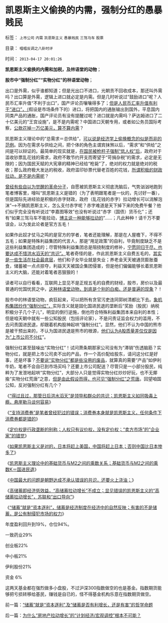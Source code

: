 # 凯恩斯主义偷换的内需，强制分红的愚暴贱民

标签： `上市公司` `内需` `凯恩斯主义` `愚暴贱民` `三驾马车` `股票` 

目录： `唱唱反调之八卦时评`

时间： `2013-04-17 20:01:26`

**凯恩斯主义偷换的内需和加税，及林语堂的动物**；

**股市中“强制分红”“实物分红”的林语堂动物**；

出口是外需，似乎谁都知道；但是光出口不进口，光朝贡不回收成本，那还叫外需吗？出口算是外需，逻辑上进口就必定是内需。但是几时听说过“鼓励进口”呢？人民币汇率升值“不利于出口”，国产评论员嚷嚷得多了；[但是人民币汇率升值有利于“进口”，（](../../../2010/10/20/人民币升值最起码的措施：基本失业保障和国退民进.md)假设是市场条件下的）进口，将把国内的通胀输出到国外，平息国内同类产品的通胀，国产评论员有没有提醒过呢？进口就是内需吗？萨达姆进口了二十亿美元的“王宫设施”，是不是内需呢？中国进口天朝专用，或者如公务员国际考察，[公款花掉一万亿美元，算不算内需](../../../2012/6/11/“内耗拉动增长”的三驾马车和欧洲的国企.md)？

凯恩斯主义理论中的“总需求＝总供给”，[可以说是经济学上偷换概念的似是而非的范例](../../../2011/6/6/凯恩斯《通论》逻辑不成立和概念偷换.md)。因为在需求与供给之间，把个体的角色主谓宾抹煞以后，“需求”和“供给”之间是可以辩证的。最简单的现实就是，[在国民被枪杆子强制“低人权”后](../../../2011/6/12/国民人权是社会经济的发动机，兼谈耶鲁陈志武.md)，政府对于滥收钞票乱花钱的需求，政府不敢节约开支而寄望于“苛捐杂税”的需求，必定是无限的；因为国民天赋的大宪章的精神已经给“枪毙”了，绝对的权力就是绝对的税收；那么政府极大发达的税收，政府滥印钞票代替老百姓的花钱，[所谓积极的财政拉动，是不是内需呢](../../../2012/9/12/“内税”不是内需，废除关税将拉动内需.md)？

[曾经有些自以为觉醒的革命分子](../../../2013/4/8/喊着不可妥协的革命口号的懦夫!Coward和传教士.md)，自愿被凯恩斯主义彻底洗脑后，气势汹汹地跑到笔者博客里，嚎叫“凯恩斯主义是错的（为了表明跟笔者是一伙的，先讨好一番），但是国际先进经验是积极的赤字财政，政府（乱花钱的赤字）拉动增长可以消解泡沫”——>不搞凯恩斯主义，怎么支付赤字呢？赤字难道是天下掉下来的免费午餐？他们似乎完全没有听说过“李嘉图等效”也没有听说过“赤字（国债）货币化”；还有“如果三驾马车不能拉动，[博主说一种能够拉动的](../../../2012/8/27/户籍制度就是私有制，天经地义！.md)”……；凡此种种！请千万不要误会，以为发此论者是官方五毛！

如果作此奴才仗马之鸣的是官方的学者，笔者还能理解，那是在人屋檐下，不得不五毛；如果是特殊利益集团的代言人，那是“用足政策”的自利，毕竟制度缺乏不是这些利益集团造成的；尽管特殊利益集团总是阻挠制度的修补，[宁愿同归于尽，也要达成不惜洪水滔天的“共识”。](../../../2013/4/10/“得过且过，那管日后洪水滔天”是中国社会的共识；.md)笔者奇怪的是，作此凯恩斯主义自费五毛的，[其实是一些生活在社会最底层](../../../2012/6/11/生活在社会最底层的愚民也是统治者.md)，他们和子女毕业就是失业；养老金天天被通货膨胀蚕食，储蓄被一点点掠夺，利益天天被国企集团侵害，但是他们偏偏能够长着凯恩斯主义的大脑，还能对着笔者恶狠狠的！

读者可以自行看看，互联网上显见不是正规五毛的自费的财经，股市，房价以及最普通的忧国忧民之中，[这种林语堂动物，到底是个别的白痴，还是普遍的现象](../../../2013/2/27/谁是明朝社会的统治者？文化大革命和互联网的朋党大战！.md)？！

股市中的林语堂动物，疯狂起来，可以把所有贪官污吏连同郭树清都比下去。[象机构集团炒作“强制分红”，](../../../2012/12/28/从公益变成公害的“为虎作伥的民粹之路”.md)实际含义就是固化国进民退的垄断后“奖励（股民）纳税积极分子几个子儿”，明显的倒行逆施，倒也符合特殊利益集团本来自利的本性；但是咱天朝中就有一些公知股民（包括评论家），不是问责证监会权力的滥用，不去问责国进民退，却跟着机构股神起哄“强制分红”。显然，他们不认为中国的熊市是被干预出来的，不认为国进民退是熊市的根源，[他们认为A股质量差仅仅是因为“上市公司不分红](../../../2012/12/4/A股机构化，相当于实体经济的特许权.md)”。

强制分红甚至鼓噪出“实物分红”！试问萧条期那家公司没有为“滞销”伤透脑筋？实物分红，就是把上市公司卖不出的产品，作一个高价配给股东，请问这分红是好事，还是坏事？[不要说“实物分红”都是些没用的废品](../../../2010/6/7/“牛奶倒入大海”的积极意义.md)，就算真的需要“产品”如伊利牛奶，笔者不会自已到市场买吗？还要上市公司配送？尽管只是一小部分股民，纯粹为了发泄地起哄“实物分红”，大部分人只是觉得实物分红炒炒好玩，也不无揶揄“实物分红荒唐”之意，[但是由此假设而得，也可见“强制分红”之荒唐](../../../2012/11/28/“机构化”难道是让基金代替政府，向中国人分红？.md)。回望咱国公知，反对强制分红有几个？

《[“得过且过，那管日后洪水滔天”是领导和群众的共识；凯恩斯主义如同吸毒上瘾，悬崖勒马谈何容易](../../../2013/4/10/“得过且过，那管日后洪水滔天”是中国社会的共识；.md)》

《[“支持消费券”是笔者曾经犯过的错误；消费券本身就是凯恩斯主义，任何条件下消费券都是错的](../../../2013/4/10/“支持消费券”是笔者曾经犯过的错误.md)》

《[定价权是行政垄断的别称；人权只有议价权，没有定价权；“卖方市场”的“企业家”的错觉](../../../2013/4/12/谁强调定价权，谁就是左棍.md)》

《[如果凯恩斯主义是对的，日本将赶上美国，中国将赶上日本；否则中国比日本惨多了](../../../2013/4/12/如果凯恩斯主义是错的，中国将比日本惨得太多了.md)》

《[凯恩斯主义理论中的基础货币与M2之间的乘数关系；基础货币与M2之间的乘数K＝国进民退](../../../2013/4/15/凯恩斯主义的基础货币与M2之间的乘数和国进民退；.md)》

《[中国最大的问题是朝野达成不承认错误的共识，还要火上浇油；](../../../2013/4/15/朝野民粹倒行逆施的共识，火上浇油的灾难.md)》

《[高储蓄即经济低效益，“高储蓄拉动增长”不成立；显见错误的凯恩斯主义的“高储蓄拉动增长”，苏联和“出口导向”](../../../2013/4/17/显见错误的“高储蓄拉动增长”，苏联和“出口导向”；.md)》

《[“储蓄”就是“资本逐利”，储蓄是经济制度在经济中的自然反映；有害的不是储蓄，是公有制侵犯市场的权力](../../../2013/4/17/“储蓄”就是“资本逐利”,及“储蓄是否有利增长，还是有害”的哲学命题.md)》

年度盈利回升到19%，仓位94%。

一致药业29%

创业板22%

中小板21%

伊利股份21%

资金 6%

这两天基金都在强烈做多小盘股，不过沪深300指数做空的也是基金。指数期货能够把亏损转移给基民，赚钱是自已的，怪不得基金机构乐意在指数期货做空。



前一篇：[“储蓄”就是“资本逐利”,及“储蓄是否有利增长，还是有害”的哲学命题](../../../2013/4/17/“储蓄”就是“资本逐利”,及“储蓄是否有利增长，还是有害”的哲学命题.md)

后一篇：[为什么“房地产拉动增长”的“计划经济/宏观调控”根本不可能？](../../../2013/4/18/为什么“房地产拉动增长”的“计划经济／宏观调控”根本不可能？.md)